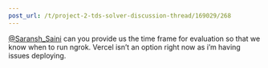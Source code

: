```yaml
---
post_url: /t/project-2-tds-solver-discussion-thread/169029/268
---
```

[@Saransh\_Saini](/u/saransh_saini) can you provide us the time frame for evaluation so that we know when to run ngrok. Vercel isn’t an option right now as i’m having issues deploying.